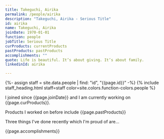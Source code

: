 ```yaml
---
title: Takeguchi, Airika
permalink: /people/airika
description: "Takeguchi, Airika - Serious Title"
id: airika
name: Takeguchi, Airika
joinDate: 1970-01-01
function: people
jobTitle: Serious Title
curProducts: currentProducts
pastProducts: pastProducts
accomplishments: ""
quote: Life is beautiful. It’s about giving. It’s about family.
linkedinId: airika

---
```


{%- assign staff = site.data.people | find: "id", "{{page.id}}" -%}
{% include staff_heading.html staff=staff color=site.colors.function-colors.people %}

<p>I joined since {{page.joinDate}} and I am currently working on {{page.curProducts}}.</p>

<p>Products I worked on before include {{page.pastProducts}}</p>

<p>Three things I've done recently which I'm proud of are...</p>
{{page.accomplishments}}
